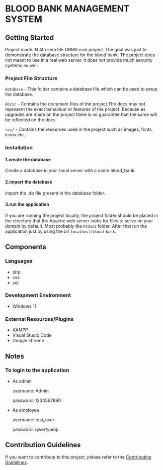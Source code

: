 # BLOOD BANK MANAGEMENT SYSTEM

## Getting Started
Project made IN  4th sem ISE DBMS mini project. The goal was just to demonstrate the database structure for the blood bank. The project does not meant to use in a real web server. It does not provide much security systems as well. 


### Project File Structure

`database` -  This folder contains a database file which can be used to setup the database.

`docs/` - Contains the document files of the project.The docs may not represent the exact behaviour or fearures of the project. Because as upgrades are made on the project there is no guarantee that the same will be reflected on the docs.

`res/` - Contains the resources used in the project such as images, fonts, icons etc.

### Installation

#### 1.create the database
Create a database in your local server with a name blood_bank.

#### 2.import the database 
import the .db file present in the database folder.

#### 3.run the application
if you are running the project locally, the project folder should be placed in the directory that the Apache web server looks for files to serve on your domain by default. Most probably the `htdocs` folder. After that run the application just by using the url `localhost/blood-bank`.

## Components

### Languages

- php
- css
- sql

### Development Environment

- Windows 11

### External Resources/Plugins

- XAMPP
- Visual Studio Code
- Google chrome

## Notes

### To login to the application
- As admin

    username:   Admin
    
    password:   1234567890
  
- As employee

    username:   test_user
    
    password:   qwertyuiop
  

## Contribution Guidelines

If you want to contribute to this project, please refer to the [Contributing Guidelines](CONTRIBUTING.MD).



